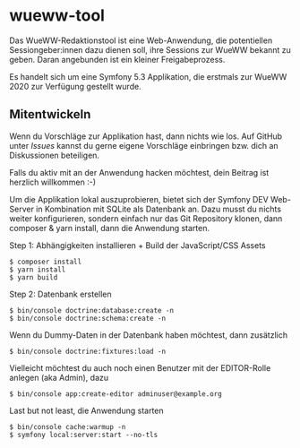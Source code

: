 # wueww-tool

Das WueWW-Redaktionstool ist eine Web-Anwendung, die potentiellen Sessiongeber:innen dazu dienen
soll, ihre Sessions zur WueWW bekannt zu geben. Daran angebunden ist ein kleiner
Freigabeprozess.

Es handelt sich um eine Symfony 5.3 Applikation, die erstmals zur WueWW 2020 zur Verfügung gestellt
wurde.

## Mitentwickeln

Wenn du Vorschläge zur Applikation hast, dann nichts wie los.  Auf GitHub unter *Issues* kannst du
gerne eigene Vorschläge einbringen bzw. dich an Diskussionen beteiligen.

Falls du aktiv mit an der Anwendung hacken möchtest, dein Beitrag ist herzlich willkommen :-)

Um die Applikation lokal auszuprobieren, bietet sich der Symfony DEV Web-Server in Kombination
mit SQLite als Datenbank an.  Dazu musst du nichts weiter konfigurieren, sondern einfach nur
das Git Repository klonen, dann composer & yarn install, dann die Anwendung starten.

 Step 1: Abhängigkeiten installieren + Build der JavaScript/CSS Assets

 ```
$ composer install
$ yarn install
$ yarn build
```

Step 2: Datenbank erstellen

```
$ bin/console doctrine:database:create -n
$ bin/console doctrine:schema:create -n
```

Wenn du Dummy-Daten in der Datenbank haben möchtest, dann zusätzlich

```
$ bin/console doctrine:fixtures:load -n
```

Vielleicht möchtest du auch noch einen Benutzer mit der EDITOR-Rolle anlegen (aka Admin), dazu

```
$ bin/console app:create-editor adminuser@example.org
```

Last but not least, die Anwendung starten

```
$ bin/console cache:warmup -n
$ symfony local:server:start --no-tls
```